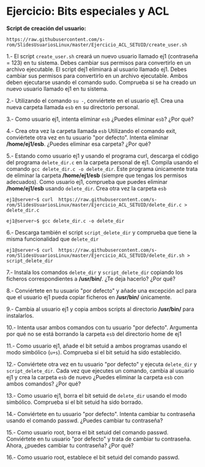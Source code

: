 # Ejercicio: Bits especiales y ACL



**Script de creación del usuario:**
```
https://raw.githubusercontent.com/s-rom/SlidesUsuariosLinux/master/Ejercicio_ACL_SETUID/create_user.sh
```



1.- El script `create_user.sh` creará un nuevo usuario llamado ej1 (contraseña = 123) en tu sistema. Debes cambiar sus permisos para convertirlo en un archivo ejecutable. El script dej1 eliminará al usuario llamado ej1. Debes cambiar sus permisos para convertirlo en un archivo ejecutable. Ambos deben ejecutarse usando el comando sudo. Comprueba si se ha creado un nuevo usuario llamado ej1 en tu sistema.

2.- Utilizando el comando `su -`, conviértete en el usuario ej1. Crea una nueva carpeta llamada `esb` en su directorio personal.

3.- Como usuario ej1, intenta eliminar `esb` ¿Puedes eliminar `esb`? ¿Por qué?

4.- Crea otra vez la carpeta llamada `esb` Utilizando el comando exit, conviértete otra vez en tu usuario "por defecto". Intenta eliminar **/home/ej1/esb**. ¿Puedes eliminar esa carpeta? ¿Por qué?


5.- Estando como usuario ej1 y usando el programa curl, descarga el código del programa `delete_dir.c` en la carpeta personal de ej1. Compila usando el comando `gcc delete_dir.c -o delete_dir`. Este programa únicamente trata de eliminar la carpeta **/home/ej1/esb** (siempre que tengas los permisos adecuados). Como usuario ej1, comprueba que puedes eliminar **/home/ej1/esb** usando `delete_dir`. Crea otra vez la carpeta `esb`


```shell
ej1@server~$ curl  https://raw.githubusercontent.com/s-rom/SlidesUsuariosLinux/master/Ejercicio_ACL_SETUID/delete_dir.c > delete_dir.c

ej1@server~$ gcc delete_dir.c -o delete_dir
```


6.- Descarga también el script `script_delete_dir` y comprueba que tiene la misma funcionalidad que `delete_dir`

```shell
ej1@server~$ curl  https://raw.githubusercontent.com/s-rom/SlidesUsuariosLinux/master/Ejercicio_ACL_SETUID/delete_dir.sh > script_delete_dir
```



7.- Instala los comandos `delete_dir` y `script_delete_dir` copiando los ficheros correspondientes a **/usr/bin/**. ¿Te deja hacerlo? ¿Por qué?

8.- Conviértete en tu usuario "por defecto" y añade una excepción acl para que el usuario ej1 pueda copiar ficheros en **/usr/bin/** únicamente.

9.- Cambia al usuario ej1 y copia ambos scripts al directorio **/usr/bin/** para instalarlos. 

10.- Intenta usar ambos comandos con tu usuario "por defecto". Argumenta por qué no se está borrando la carpeta `esb` del directorio home de ej1

11.- Como usuario ej1, añade el bit setuid a ambos programas usando el modo simbólico (`u+s`). Comprueba si el bit setuid ha sido establecido. 

12.- Conviértete otra vez en tu usuario "por defecto" y ejecuta `delete_dir` y `script_delete_dir`. Cada vez que ejecutes un comando, cambia al usuario ej1 y crea la carpeta `esb` de nuevo ¿Puedes eliminar la carpeta `esb` con ambos comandos? ¿Por qué?

13.- Como usuario ej1, borra el bit setuid de `delete_dir` usando el modo simbólico. Comprueba si el bit setuid ha sido borrado.

14.- Conviértete en tu usuario "por defecto". Intenta cambiar tu contraseña usando el comando passwd. ¿Puedes cambiar tu contraseña?

15.- Como usuario root, borra el bit setuid del comando passwd. Conviértete en tu usuario "por defecto" y trata de cambiar tu contraseña. Ahora, ¿puedes cambiar tu contraseña? ¿Por qué?

16.- Como usuario root, establece el bit setuid del comando passwd.
